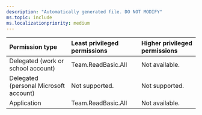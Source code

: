 ```yaml
---
description: "Automatically generated file. DO NOT MODIFY"
ms.topic: include
ms.localizationpriority: medium
---
```


|Permission type|Least privileged permissions|Higher privileged permissions|
|:---|:---|:---|
|Delegated (work or school account)|Team.ReadBasic.All|Not available.|
|Delegated (personal Microsoft account)|Not supported.|Not supported.|
|Application|Team.ReadBasic.All|Not available.|

